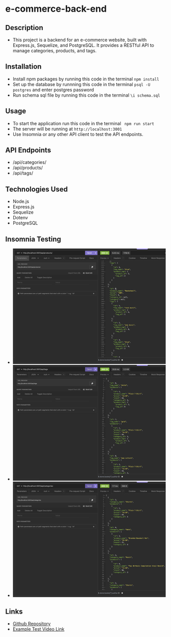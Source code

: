 # e-commerce-back-end
## Description
* This project is a backend for an e-commerce website, built with Express.js, Sequelize, and PostgreSQL. It provides a RESTful API to manage categories, products, and tags.

## Installation
* Install npm packages by running this code in the terminal ``` npm install ```
* Set up the database by runnning this code in the terminal ``` psql -U postgres ``` and enter postgres password
* Run schema sql file by running this code in the terminal ``` \i schema.sql ``` 

## Usage
* To start the application run this code in the terminal ``` npm run start```
* The server will be running at `http://localhost:3001`
* Use Insomnia or any other API client to test the API endpoints.

## API Endpoints
* /api/categories/
* /api/products/
* /api/tags/

## Technologies Used
* Node.js
* Express.js
* Sequelize
* Dotenv
* PostgreSQL

## Insomnia Testing
* ![test-products](./images/insomnia-test-products.png)
* ![test-tags](./images/insomnia-test-tags.png)
* ![test-categories](./images/insomnia-test-categories.png)

## Links
* [Github Repository](https://github.com/veyselarslan12/e-commerce-back-end)
* [Example Test Video Link](https://drive.google.com/file/d/1LapBHDG8ZZOpc7q_K_Ji-tFh_EfB2IR3/view)